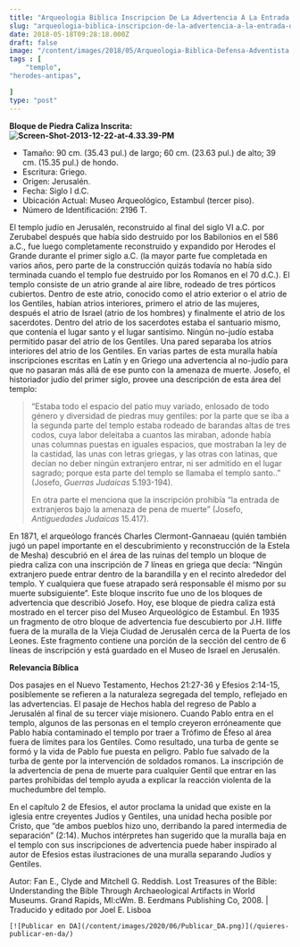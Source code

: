 ```yaml
---
title: "Arqueologia Biblica Inscripcion De La Advertencia A La Entrada Del Templo"
slug: "arqueologia-biblica-inscripcion-de-la-advertencia-a-la-entrada-del-templo"
date: 2018-05-18T09:28:18.000Z
draft: false
image: "/content/images/2018/05/Arqueologia-Biblica-Defensa-Adventista.png"
tags : [
    "templo",
"herodes-antipas",

]
type: "post"
---
```


   **Bloque de Piedra Caliza Inscrita:![Screen-Shot-2013-12-22-at-4.33.39-PM](/content/images/2018/05/Screen-Shot-2013-12-22-at-4.33.39-PM.png)**

 
 * Tamaño: 90 cm. (35.43 pul.) de largo; 60 cm. (23.63 pul.) de alto; 39 cm. (15.35 pul.) de hondo.
 * Escritura: Griego.
 * Origen: Jerusalén.
 * Fecha: Siglo I d.C.
 * Ubicación Actual: Museo Arqueológico, Estambul (tercer piso).
 * Número de Identificación: 2196 T.
 
 El templo judío en Jerusalén, reconstruido al final del siglo VI a.C. por Zerubabel después que había sido destruido por los Babilonios en el 586 a.C., fue luego completamente reconstruido y expandido por Herodes el Grande durante el primer siglo a.C. (la mayor parte fue completada en varios años, pero parte de la construcción quizás todavía no había sido terminada cuando el templo fue destruido por los Romanos en el 70 d.C.). El templo consiste de un atrio grande al aire libre, rodeado de tres pórticos cubiertos. Dentro de este atrio, conocido como el atrio exterior o el atrio de los Gentiles, habían atrios interiores, primero el atrio de las mujeres, después el atrio de Israel (atrio de los hombres) y finalmente el atrio de los sacerdotes. Dentro del atrio de los sacerdotes estaba el santuario mismo, que contenía el lugar santo y el lugar santísimo. Ningún no-judío estaba permitido pasar del atrio de los Gentiles. Una pared separaba los atrios interiores del atrio de los Gentiles. En varias partes de esta muralla había inscripciones escritas en Latín y en Griego una advertencia al no-judío para que no pasaran más allá de ese punto con la amenaza de muerte. Josefo, el historiador judío del primer siglo, provee una descripción de esta área del templo:

 
>  “Estaba todo el espacio del patio muy variado, enlosado de todo género y diversidad de piedras muy gentiles: por la parte que se iba a la segunda parte del templo estaba rodeado de barandas altas de tres codos, cuya labor deleitaba a cuantos las miraban, adonde había unas columnas puestas en iguales espacios, que mostraban la ley de la castidad, las unas con letras griegas, y las otras con latinas, que decían no deber ningún extranjero entrar, ni ser admitido en el lugar sagrado; porque esta parte del templo se llamaba el templo santo..” (Josefo, *Guerras Judaicas* 5.193-194).
> 
>   En otra parte el menciona que la inscripción prohibía “la entrada de extranjeros bajo la amenaza de pena de muerte” (Josefo, *Antiguedades Judaicas* 15.417).

 En 1871, el arqueólogo francés Charles Clermont-Gannaeau (quién también jugó un papel importante en el descubrimiento y reconstrucción de la Estela de Mesha) descubrió en el área de las ruinas del templo un bloque de piedra caliza con una inscripción de 7 líneas en griega que decía: “Ningún extranjero puede entrar dentro de la barandilla y en el recinto alrededor del templo. Y cualquiera que fuese atrapado será responsable él mismo por su muerte subsiguiente”. Este bloque inscrito fue uno de los bloques de advertencia que describió Josefo. Hoy, ese bloque de piedra caliza está mostrado en el tercer piso del Museo Arqueológico de Estambul. En 1935 un fragmento de otro bloque de advertencia fue descubierto por J.H. Iliffe fuera de la muralla de la Vieja Ciudad de Jerusalén cerca de la Puerta de los Leones. Este fragmento contiene una porción de la sección del centro de 6 líneas de inscripción y está guardado en el Museo de Israel en Jerusalén.

 **Relevancia Bíblica**

 Dos pasajes en el Nuevo Testamento, Hechos 21:27-36 y Efesios 2:14-15, posiblemente se refieren a la naturaleza segregada del templo, reflejado en las advertencias. El pasaje de Hechos habla del regreso de Pablo a Jerusalén al final de su tercer viaje misionero. Cuando Pablo entra en el templo, algunos de las personas en el templo creyeron erróneamente que Pablo había contaminado el templo por traer a Trófimo de Éfeso al área fuera de límites para los Gentiles. Como resultado, una turba de gente se formó y la vida de Pablo fue puesta en peligro. Pablo fue salvado de la turba de gente por la intervención de soldados romanos. La inscripción de la advertencia de pena de muerte para cualquier Gentil que entrar en las partes prohibidas del templo ayuda a explicar la reacción violenta de la muchedumbre del templo.

 En el capítulo 2 de Efesios, el autor proclama la unidad que existe en la iglesia entre creyentes Judíos y Gentiles, una unidad hecha posible por Cristo, que “de ambos pueblos hizo uno, derribando la pared intermedia de separación” (2:14). Muchos intérpretes han sugerido que la muralla baja en el templo con sus inscripciones de advertencia puede haber inspirado al autor de Efesios estas ilustraciones de una muralla separando Judíos y Gentiles.

 Autor: Fan E., Clyde and Mitchell G. Reddish. Lost Treasures of the Bible: Understanding the Bible Through Archaeological Artifacts in World Museums. Grand Rapids, MI:cWm. B. Eerdmans Publishing Co, 2008. | Traducido y editado por Joel E. Lisboa

    [![Publicar en DA](/content/images/2020/06/Publicar_DA.png)](/quieres-publicar-en-da/) 